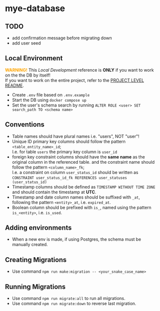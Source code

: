 # mye-database

## TODO

- add confirmation message before migrating down
- add user seed

## Local Environment

<span style="color: orange;">**WARNING!**</span>
This _Local Development_ reference is **ONLY** if you want to work on the the DB by itself!<br>
If you want to work on the entire project, refer to the [PROJECT LEVEL README](../README.md).

- Create `.env` file based on `.env.example`
- Start the DB using `docker compose up`
- Set the user's schema search by running `ALTER ROLE <user> SET search_path TO <schema name>`

## Conventions

- Table names should have plural names i.e. "users", NOT "user"!
- Unique ID primary key columns should follow the pattern `<table_entity_name>_id`;<br>I.e. for table `users` the primary key column is `user_id`
- foreign key constraint columns should have the **same name** as the original column in the referenced table. and the constraint name should follow the pattern `<column_name>_fk`;<br>I.e. a constraint on column `user_status_id` should be written as `CONSTRAINT user_status_id_fk REFERENCES user_statuses (user_status_id)`
- Timestamp columns should be defined as `TIMESTAMP WITHOUT TIME ZONE` and should contain the timestamp at **UTC**.
- Timestamp and date column names should be suffixed with `_at`, following the pattern `<entity>_at`, i.e. `expired_at`.
- Boolean column should be prefixed with `is_`, named using the pattern `is_<entity>`, i.e. `is_used`.

## Adding environments

- When a new env is made, if using Postgres, the schema must be manually created.

## Creating Migrations

- Use command `npm run make:migration -- <your_snake_case_name>`

## Running Migrations

- Use command `npm run migrate:all` to run all migrations.
- Use command `npm run migrate:down` to reverse last migration.
